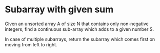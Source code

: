 # Subarray with given sum

Given an unsorted array A of size N that contains only non-negative integers, find a continuous sub-array which adds to
a given number S.

In case of multiple subarrays, return the subarray which comes first on moving from left to right.